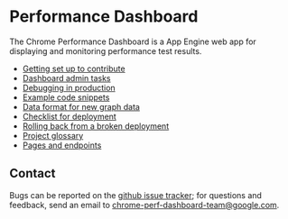 # Performance Dashboard

The Chrome Performance Dashboard is a App Engine web app for displaying
and monitoring performance test results.

 - [Getting set up to contribute](/dashboard/docs/getting-set-up.md)
 - [Dashboard admin tasks](/dashboard/docs/admin-tasks.md)
 - [Debugging in production](/dashboard/docs/cloud-debugger.md)
 - [Example code snippets](/dashboard/docs/code-snippets.md)
 - [Data format for new graph data](/dashboard/docs/data-format.md)
 - [Checklist for deployment](/dashboard/docs/deploy-checklist.md)
 - [Rolling back from a broken deployment](/dashboard/docs/rollback.md)
 - [Project glossary](/dashboard/docs/glossary.md)
 - [Pages and endpoints](/dashboard/docs/pages-and-endpoints.md)

## Contact

Bugs can be reported on the
[github issue tracker](https://github.com/catapult-project/catapult/issues);
for questions and feedback,
send an email to chrome-perf-dashboard-team@google.com.
